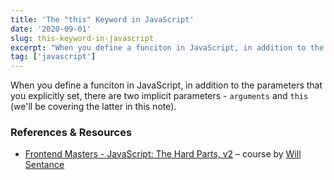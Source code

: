 ```yaml
---
title: 'The "this" Keyword in JavaScript'
date: '2020-09-01'
slug: this-keyword-in-javascript
excerpt: "When you define a funciton in JavaScript, in addition to the parameters that you explicitly set, there are two implicit parameters - arguments and this..."
tag: ['javascript']
---
```


When you define a funciton in JavaScript, in addition to the parameters that you explicitly set, there are two implicit parameters - `arguments` and `this` (we'll be covering the latter in this note).



### References & Resources

- [Frontend Masters - JavaScript: The Hard Parts, v2](https://frontendmasters.com/courses/javascript-hard-parts-v2) – course by [Will Sentance](http://willsentance.com/)